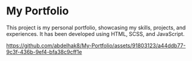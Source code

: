 # My Portfolio

This project is my personal portfolio, showcasing my skills, projects, and experiences. It has been developed using HTML, SCSS, and JavaScript.

https://github.com/abdelhak8/My-Portfolio/assets/91803123/a44ddb77-9c3f-436b-9ef4-bfa38c9cff1e
